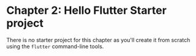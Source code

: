 # Chapter 2: Hello Flutter Starter project

There is no starter project for this chapter as you'll create it from scratch using the `flutter` command-line tools. 